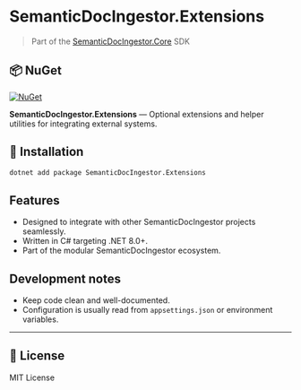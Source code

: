 # SemanticDocIngestor.Extensions
> Part of the [SemanticDocIngestor.Core](https://github.com/raminesfahani/SemanticDocIngestor) SDK

## 📦 NuGet

[![NuGet](https://img.shields.io/nuget/v/SemanticDocIngestor.Extensions)](https://www.nuget.org/packages/SemanticDocIngestor.Extensions)


**SemanticDocIngestor.Extensions** — Optional extensions and helper utilities for integrating external systems.


## 🚀 Installation

```bash
dotnet add package SemanticDocIngestor.Extensions
```

## Features
- Designed to integrate with other SemanticDocIngestor projects seamlessly.
- Written in C# targeting .NET 8.0+.
- Part of the modular SemanticDocIngestor ecosystem.

## Development notes
- Keep code clean and well-documented.
- Configuration is usually read from `appsettings.json` or environment variables.

---

## 📄 License

MIT License